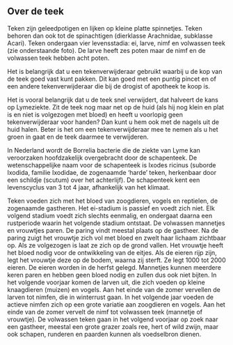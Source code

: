 ## Over de teek

Teken zijn geleedpotigen en lijken op kleine platte spinnetjes. Teken behoren dan ook tot de spinachtigen (dierklasse Arachnidae, subklasse Acari). Teken ondergaan vier levensstadia: ei, larve, nimf en volwassen teek (zie onderstaande foto). De larve heeft zes poten maar de nimf en de volwassen teek hebben acht poten.

Het is belangrijk dat u een tekenverwijderaar gebruikt waarbij u de kop van de teek goed vast kunt pakken. Dit kan goed met een puntig pincet en of een andere tekenverwijderaar die bij de drogist of apotheek te koop is.

 

Het is vooral belangrijk dat u de teek snel verwijdert, dat halveert de kans op Lymeziekte. Zit de teek nog maar net op de huid (als hij nog klein en plat is en niet is volgezogen met bloed) en heeft u voorlopig geen tekenverwijderaar voor handen? Dan kunt u hem ook met de nagels uit de huid halen. Beter is het om een tekenverwijderaar mee te nemen als u het groen in gaat en de teek daarmee te verwijderen.

In Nederland wordt de Borrelia bacterie die de ziekte van Lyme kan veroorzaken hoofdzakelijk overgebracht door de schapenteek. De wetenschappelijke naam voor de schapenteek is Ixodes ricinus (suborde Ixodida, familie Ixodidae, de zogenaamde ‘harde’ teken, herkenbaar door een schildje (scutum) over het achterlijf). De schapenteek kent een levenscyclus van 3 tot 4 jaar, afhankelijk van het klimaat.

Teken voeden zich met het bloed van zoogdieren, vogels en reptielen, de zogenaamde gastheren. Het ei-stadium is passief en voedt zich niet. Elk volgend stadium voedt zich slechts eenmalig, en ondergaat daarna een rustperiode waarin het volgende stadium ontstaat. De volwassen mannetjes en vrouwtjes paren. De paring vindt meestal plaats op de gastheer. Na de paring zuigt het vrouwtje zich vol met bloed en zwelt haar lichaam zichtbaar op. Als ze volgezogen is laat ze zich op de grond vallen. Het vrouwtje heeft het bloed nodig voor de ontwikkeling van de eitjes. Als de eieren rijp zijn, legt het vrouwtje deze op de bodem, waarna zij sterft. Ze legt 1000 tot 2000 eieren. De eieren worden in de herfst gelegd. Mannetjes kunnen meerdere keren paren en hebben geen bloed nodig en zullen dus ook niet bijten. In het volgende voorjaar komen de larven uit, die zich voeden op kleine knaagdieren (muizen) en vogels. Aan het einde van de zomer vervellen de larven tot nimfen, die in winterrust gaan. In het volgende jaar voeden de actieve nimfen zich op een grote variatie aan zoogdieren en vogels. Aan het einde van de zomer vervelt de nimf tot volwassen teek (mannetje of vrouwtje). De volwassen teken gaan in het volgend voorjaar op zoek naar een gastheer, meestal een grote grazer zoals ree, hert of wild zwijn, maar ook schapen, runderen en paarden kunnen als voedselbron dienen.
